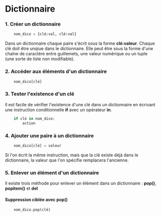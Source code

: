 # Dictionnaire

### 1. Créer un dictionnaire

```py
    nom_dico = {clé:val, clé:val}
```
Dans un dictionnaire chaque paire s'écrit sous la forme **clé:valeur**. Chaque clé doit être unqiue dans le dictionnaire. Elle peut être sous la forme d'une chaîne de caractère entre guillemets, une valeur numérique ou un tuple (une sorte de liste non modifiable).

### 2. Accéder aux éléments d'un dictionnaire

```py
    nom_dico[clé]
```

### 3. Tester l'existence d'un clé 

Il est facile de vérifier l'existence d'une clé dans un dictionnaire en écrivant une instruction conditionnelle **if** avec un opérateur **in**.

```py
    if clé in nom_dico:
        action
```

### 4. Ajouter une paire à un dictionnaire 

```py
    nom_dico[clé] = valeur
```
Si l'on écrit la même instruction, mais que la clé existe déjà dans le dictionnaire, la valeur que l'on spécifie remplacera l'ancienne. 

### 5. Enlever un élément d'un dictionnaire 

Il existe trois méthode pour enlever un élément dans un dictionnaire : **pop()**, **popitem()** et **del**

#### Suppression ciblée avec pop()

```py 
    nom_dico.pop(clé)